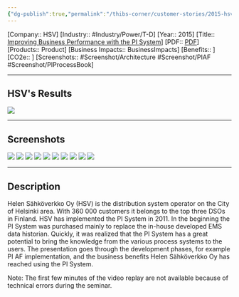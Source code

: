 ```yaml
---
{"dg-publish":true,"permalink":"/thibs-corner/customer-stories/2015-hsv-improving-business-performance-with-the-pi-system/","noteIcon":""}
---
```


[Company:: HSV]
[Industry:: #Industry/Power/T-D]
[Year:: 2015]
[Title:: [Improving Business Performance with the PI System](https://resources.osisoft.com/presentations/improving-business-performance-with-the-pi-system/)]
[PDF:: [PDF](https://cdn.osisoft.com/corp/en/media/presentations/2015/RegionalSeminars/IF2015_Stockholm/PDF/IF2015_Stockholm_HelenSahkoverkkoOy_Martikainen_ImprovingBusinessPerformancewiththePISystem.pdf)]
[Products:: Product]
[Business Impacts:: BusinessImpacts]
[Benefits:: ]
[CO2e:: ]
[Screenshots:: #Screenshot/Architecture  #Screenshot/PIAF #Screenshot/PIProcessBook]

---
## HSV's Results
![](https://i.imgur.com/dS3fMGh.png)

---
## Screenshots
![](https://i.imgur.com/PMlVaBm.png)
![](https://i.imgur.com/gyZcRwK.png)
![](https://i.imgur.com/i0kDqjk.png)
![](https://i.imgur.com/DF6OEjT.png)
![](https://i.imgur.com/RXZMF0z.png)
![](https://i.imgur.com/RnMb5AG.png)
![](https://i.imgur.com/6BNPKHF.png)
![](https://i.imgur.com/S4zVcsh.png)
![](https://i.imgur.com/H1nYovo.png)
![](https://i.imgur.com/vRv9vrt.png)

---
## Description
Helen Sähköverkko Oy (HSV) is the distribution system operator on the City of Helsinki area. With 360 000 customers it belongs to the top three DSOs in Finland. HSV has implemented the PI System in 2011. In the beginning the PI System was purchased mainly to replace the in-house developed EMS data historian. Quickly, it was realized that the PI System has a great potential to bring the knowledge from the various process systems to the users. The presentation goes through the development phases, for example PI AF implementation, and the business benefits Helen Sähköverkko Oy has reached using the PI System.

Note: The first few minutes of the video replay are not available because of technical errors during the seminar.